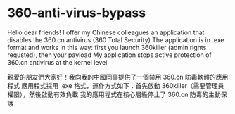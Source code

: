 # 360-anti-virus-bypass

Hello dear friends! I offer my Chinese colleagues an application that disables the 360.cn antivirus (360 Total Security)
The application is in .exe format and works in this way: first you launch 360killer (admin rights requsted), then your payload
My application stops active protection of 360.cn antivirus at the kernel level

親愛的朋友們大家好！我向我的中國同事提供了一個禁用 360.cn 防毒軟體的應用程式
應用程式採用 .exe 格式，運作方式如下：首先啟動 360killer（需要管理員權限），然後啟動有效負載
我的應用程式在核心層級停止了 360.cn 防毒的主動保護

